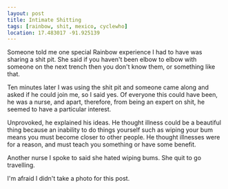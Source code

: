 ```yaml
---
layout: post
title: Intimate Shitting
tags: [rainbow, shit, mexico, cyclewho]
location: 17.483017 -91.925139
---
```


<!--- date approximate -->

Someone told me one special Rainbow experience I had to have was sharing a
shit pit. She said if you haven't been elbow to elbow with someone on the next
trench then you don't know them, or something like that.

Ten minutes later I was using the shit pit and someone came along and asked if
he could join me, so I said yes. Of everyone this could have been, he was a
nurse, and apart, therefore, from being an expert on shit, he seemed to have a
particular interest.

Unprovoked, he explained his ideas. He thought illness could be a beautiful
thing because an inability to do things yourself such as wiping your bum means
you must become closer to other people. He thought illnesses were for a
reason, and must teach you something or have some benefit.

Another nurse I spoke to said she hated wiping bums. She quit to go
travelling.

I'm afraid I didn't take a photo for this post.